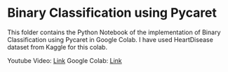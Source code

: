 # Binary Classification using Pycaret

This folder contains the Python Notebook of the implementation of Binary Classification using Pycaret in Google Colab.
I have used HeartDisease dataset from Kaggle for this colab.

Youtube Video: [Link](https://youtu.be/ESw8hmiP00Q?feature=shared)
Google Colab: [Link](https://colab.research.google.com/drive/1Nzl7SUb3o3pL5EISdFMN-R10MyAMv1k-?usp=sharing)
